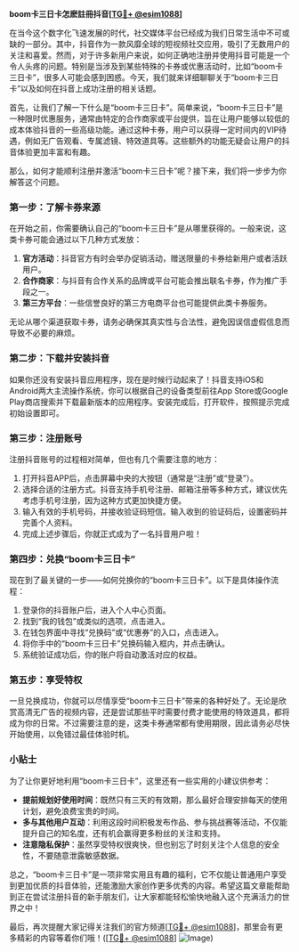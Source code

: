 **boom卡三日卡怎麽註冊抖音[[TG💪+ @esim1088](https://t.me/s/esim1088)]**

在当今这个数字化飞速发展的时代，社交媒体平台已经成为我们日常生活中不可或缺的一部分。其中，抖音作为一款风靡全球的短视频社交应用，吸引了无数用户的关注和喜爱。然而，对于许多新用户来说，如何正确地注册并使用抖音可能是一个令人头疼的问题。特别是当涉及到某些特殊的卡券或优惠活动时，比如“boom卡三日卡”，很多人可能会感到困惑。今天，我们就来详细聊聊关于“boom卡三日卡”以及如何在抖音上成功注册的相关话题。

首先，让我们了解一下什么是“boom卡三日卡”。简单来说，“boom卡三日卡”是一种限时优惠服务，通常由特定的合作商家或平台提供，旨在让用户能够以较低的成本体验抖音的一些高级功能。通过这种卡券，用户可以获得一定时间内的VIP待遇，例如无广告观看、专属滤镜、特效道具等。这些额外的功能无疑会让用户的抖音体验更加丰富和有趣。

那么，如何才能顺利注册并激活“boom卡三日卡”呢？接下来，我们将一步步为你解答这个问题。

### **第一步：了解卡券来源**
在开始之前，你需要确认自己的“boom卡三日卡”是从哪里获得的。一般来说，这类卡券可能会通过以下几种方式发放：
1. **官方活动**：抖音官方有时会举办促销活动，赠送限量的卡券给新用户或者活跃用户。
2. **合作商家**：与抖音有合作关系的品牌或平台可能会推出联名卡券，作为推广手段之一。
3. **第三方平台**：一些信誉良好的第三方电商平台也可能提供此类卡券服务。

无论从哪个渠道获取卡券，请务必确保其真实性与合法性，避免因误信虚假信息而导致不必要的麻烦。

### **第二步：下载并安装抖音**
如果你还没有安装抖音应用程序，现在是时候行动起来了！抖音支持iOS和Android两大主流操作系统，你可以根据自己的设备类型前往App Store或Google Play商店搜索并下载最新版本的应用程序。安装完成后，打开软件，按照提示完成初始设置即可。

### **第三步：注册账号**
注册抖音账号的过程相对简单，但也有几个需要注意的地方：
1. 打开抖音APP后，点击屏幕中央的大按钮（通常是“注册”或“登录”）。
2. 选择合适的注册方式。抖音支持手机号注册、邮箱注册等多种方式，建议优先考虑手机号注册，因为这种方式更加快捷方便。
3. 输入有效的手机号码，并接收验证码短信。输入收到的验证码后，设置密码并完善个人资料。
4. 完成上述步骤后，你就正式成为了一名抖音用户啦！

### **第四步：兑换“boom卡三日卡”**
现在到了最关键的一步——如何兑换你的“boom卡三日卡”。以下是具体操作流程：
1. 登录你的抖音账户后，进入个人中心页面。
2. 找到“我的钱包”或类似的选项，点击进入。
3. 在钱包界面中寻找“兑换码”或“优惠券”的入口，点击进入。
4. 将你手中的“boom卡三日卡”兑换码输入框内，并点击确认。
5. 系统验证成功后，你的账户将自动激活对应的权益。

### **第五步：享受特权**
一旦兑换成功，你就可以尽情享受“boom卡三日卡”带来的各种好处了。无论是欣赏高清无广告的视频内容，还是尝试那些平时需要付费才能使用的特效道具，都将成为你的日常。不过需要注意的是，这类卡券通常都有使用期限，因此请务必尽快开始使用，以免错过最佳体验时机。

### **小贴士**
为了让你更好地利用“boom卡三日卡”，这里还有一些实用的小建议供参考：
- **提前规划好使用时间**：既然只有三天的有效期，那么最好合理安排每天的使用计划，避免浪费宝贵的时间。
- **多与其他用户互动**：利用这段时间积极发布作品、参与挑战赛等活动，不仅能提升自己的知名度，还有机会赢得更多粉丝的关注和支持。
- **注意隐私保护**：虽然享受特权很爽快，但也别忘了时刻关注个人信息的安全性，不要随意泄露敏感数据。

总之，“boom卡三日卡”是一项非常实用且有趣的福利，它不仅能让普通用户享受到更加优质的抖音体验，还能激励大家创作更多优秀的内容。希望这篇文章能帮助到正在尝试注册抖音的新手朋友们，让大家都能轻松愉快地融入这个充满活力的世界之中！

最后，再次提醒大家记得关注我们的官方频道[[TG💪+ @esim1088](https://t.me/s/esim1088)]，那里会有更多精彩的内容等着你们哦！([[TG💪+ @esim1088](https://t.me/s/esim1088)] ![Image](https://i.postimg.cc/4NQfJmqS/Snipaste-2025-05-13-00-14-12.png))